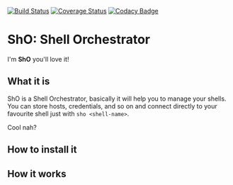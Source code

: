 [![Build Status](https://travis-ci.org/SilentFrogNet/sho.svg?branch=master)](https://travis-ci.org/SilentFrogNet/sho)
[![Coverage Status](https://coveralls.io/repos/github/SilentFrogNet/sho/badge.svg?branch=master)](https://coveralls.io/github/SilentFrogNet/sho?branch=master)
[![Codacy Badge](https://api.codacy.com/project/badge/Grade/f12f0230d5d14e3c917346b820e22250)](https://www.codacy.com/app/SilentFrogNet/sho?utm_source=github.com&amp;utm_medium=referral&amp;utm_content=SilentFrogNet/sho&amp;utm_campaign=Badge_Grade)

# ShO: Shell Orchestrator

I'm **ShO** you'll love it!

## What it is

ShO is a Shell Orchestrator, basically it will help you to manage your shells. 
You can store hosts, credentials, and so on and connect directly to your favourite shell just with `sho <shell-name>`.

Cool nah?

## How to install it

## How it works
